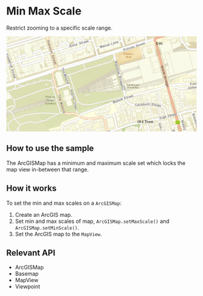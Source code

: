 # Min Max Scale

Restrict zooming to a specific scale range.

![](MinMaxScale.png)

## How to use the sample

The ArcGISMap has a minimum and maximum scale set which locks the map view in-between that range.

## How it works

To set the min and max scales on a `ArcGISMap`:


  1. Create an ArcGIS map.
  2. Set min and max scales of map, `ArcGISMap.setMaxScale()` and `ArcGISMap.setMinScale()`.
  3. Set the ArcGIS map to the `MapView`.


## Relevant API


*   ArcGISMap
*   Basemap
*   MapView
*   Viewpoint



